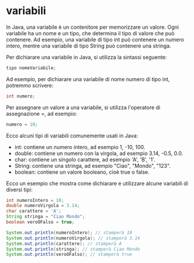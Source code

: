 # variabili

In Java, una variabile è un contenitore per memorizzare un valore. Ogni variabile ha un nome e un tipo, che determina il tipo di valore che può contenere. Ad esempio, una variabile di tipo int può contenere un numero intero, mentre una variabile di tipo String può contenere una stringa.

Per dichiarare una variabile in Java, si utilizza la sintassi seguente:

```java
tipo nomeVariabile;
```

Ad esempio, per dichiarare una variabile di nome numero di tipo int, potremmo scrivere:

```java
int numero;
```

Per assegnare un valore a una variabile, si utilizza l'operatore di assegnazione =, ad esempio:

```java
numero = 10;
```

Ecco alcuni tipi di variabili comunemente usati in Java:

- int: contiene un numero intero, ad esempio 1, -10, 100.
- double: contiene un numero con la virgola, ad esempio 3.14, -0.5, 0.0.
- char: contiene un singolo carattere, ad esempio 'A', 'B', '1'.
- String: contiene una stringa, ad esempio "Ciao", "Mondo", "123".
- boolean: contiene un valore booleano, cioè true o false.

Ecco un esempio che mostra come dichiarare e utilizzare alcune variabili di diversi tipi:

```java
int numeroIntero = 10;
double numeroVirgola = 3.14;
char carattere = 'A';
String stringa = "Ciao Mondo";
boolean veroOFalso = true;

System.out.println(numeroIntero); // stamperà 10
System.out.println(numeroVirgola); // stamperà 3.14
System.out.println(carattere); // stamperà A
System.out.println(stringa); // stamperà Ciao Mondo
System.out.println(veroOFalso); // stamperà true
```
